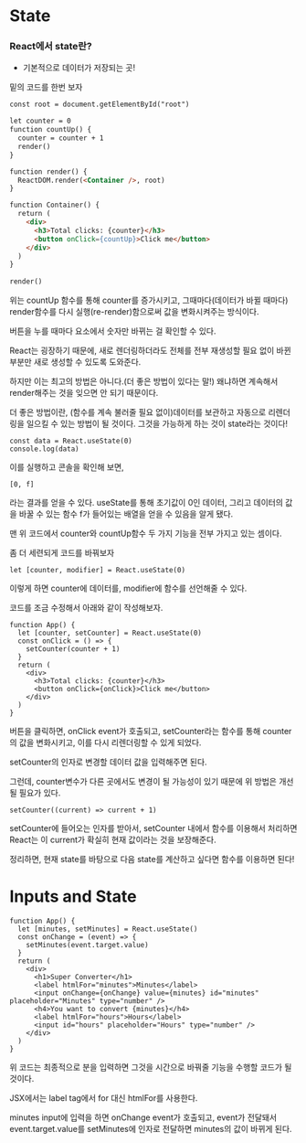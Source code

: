 # State

### React에서 state란?

- 기본적으로 데이터가 저장되는 곳!

밑의 코드를 한번 보자

```html
const root = document.getElementById("root")

let counter = 0
function countUp() {
  counter = counter + 1
  render()
}

function render() {
  ReactDOM.render(<Container />, root)
}

function Container() {
  return (
    <div>
      <h3>Total clicks: {counter}</h3>
      <button onClick={countUp}>Click me</button>
    </div>
  )
}    
    
render()
```

위는 countUp 함수를 통해 counter를 증가시키고, 그때마다(데이터가 바뀔 때마다) render함수를 다시 실행(re-render)함으로써 값을 변화시켜주는 방식이다.

버튼을 누를 때마다 요소에서 숫자만 바뀌는 걸 확인할 수 있다.

React는 굉장하기 때문에, 새로 렌더링하더라도 전체를 전부 재생성할 필요 없이 바뀐 부분만 새로 생성할 수 있도록 도와준다.

하지만 이는 최고의 방법은 아니다.(더 좋은 방법이 있다는 말!) 왜냐하면 계속해서 render해주는 것을 잊으면 안 되기 때문이다.

더 좋은 방법이란, (함수를 계속 불러줄 필요 없이)데이터를 보관하고 자동으로 리렌더링을 일으킬 수 있는 방법이 될 것이다. 그것을 가능하게 하는 것이 state라는 것이다!

```
const data = React.useState(0)
console.log(data)
```

이를 실행하고 콘솔을 확인해 보면,

```
[0, f]
```

라는 결과를 얻을 수 있다. useState를 통해 초기값이 0인 데이터, 그리고 데이터의 값을 바꿀 수 있는 함수 f가 들어있는 배열을 얻을 수 있음을 알게 됐다.

맨 위 코드에서 counter와 countUp함수 두 가지 기능을 전부 가지고 있는 셈이다.

좀 더 세련되게 코드를 바꿔보자

```
let [counter, modifier] = React.useState(0)
```

이렇게 하면 counter에 데이터를, modifier에 함수를 선언해줄 수 있다.



코드를 조금 수정해서 아래와 같이 작성해보자.

```
function App() {
  let [counter, setCounter] = React.useState(0)
  const onClick = () => {
    setCounter(counter + 1)
  }
  return (
    <div>
      <h3>Total clicks: {counter}</h3>
      <button onClick={onClick}>Click me</button>
    </div>
  )
}
```

버튼을 클릭하면, onClick event가 호출되고, setCounter라는 함수를 통해 counter의 값을 변화시키고, 이를 다시 리렌더링할 수 있게 되었다.

setCounter의 인자로 변경할 데이터 값을 입력해주면 된다.



그런데, counter변수가 다른 곳에서도 변경이 될 가능성이 있기 때문에 위 방법은 개선될 필요가 있다.

```
setCounter((current) => current + 1)
```

setCounter에 들어오는 인자를 받아서, setCounter 내에서 함수를 이용해서 처리하면 React는 이 current가 확실히 현재 값이라는 것을 보장해준다.

정리하면, 현재 state를 바탕으로 다음 state를 계산하고 싶다면 함수를 이용하면 된다!



# Inputs and State

```
function App() {
  let [minutes, setMinutes] = React.useState()
  const onChange = (event) => {
    setMinutes(event.target.value)
  }
  return (
    <div>
      <h1>Super Converter</h1>
      <label htmlFor="minutes">Minutes</label>
      <input onChange={onChange} value={minutes} id="minutes" placeholder="Minutes" type="number" />
      <h4>You want to convert {minutes}</h4>
      <label htmlFor="hours">Hours</label>
      <input id="hours" placeholder="Hours" type="number" />
    </div>
  )
}
```

위 코드는 최종적으로 분을 입력하면 그것을 시간으로 바꿔줄 기능을 수행할 코드가 될 것이다.

JSX에서는 label tag에서 for 대신 htmlFor를 사용한다.

minutes input에 입력을 하면 onChange event가 호출되고, event가 전달돼서 event.target.value를 setMinutes에 인자로 전달하면 minutes의 값이 바뀌게 된다.

